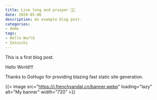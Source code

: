 ```yaml
---
title: Live long and prosper 🖖🏻
date: 2020-05-06
description: An example blog post.
categories:
- demo
tags:
- Hello World
- Zatoichi
---
```


This is a first blog post.

Hello World!!!

Thanks to GoHugo for providing blazing fast static site generation.

{{< image src="https://i.frenchvandal.cn/banner.webp" loading="lazy" alt="My banner" width="720" >}}
